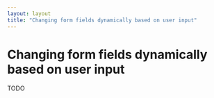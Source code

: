 ```yaml
---
layout: layout
title: "Changing form fields dynamically based on user input"
---
```


# Changing form fields dynamically based on user input

TODO

